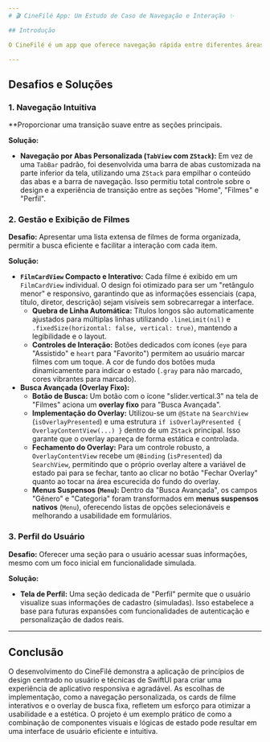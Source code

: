 ```yaml
---
# 🎬 CineFilé App: Um Estudo de Caso de Navegação e Interação ✨

## Introdução

O CineFilé é um app que oferece navegação rápida entre diferentes áreas, permitindo ao usuário alternar entre seções principais com facilidade para a melhor lista de filmes curada pela mentoria da Apple Developer Acaddemy.

---
```


## Desafios e Soluções

### 1. **Navegação Intuitiva**

**Proporcionar uma transição suave entre as seções principais.

**Solução:**
* **Navegação por Abas Personalizada (`TabView` com `ZStack`):** Em vez de uma `TabBar` padrão, foi desenvolvida uma barra de abas customizada na parte inferior da tela, utilizando uma `ZStack` para empilhar o conteúdo das abas e a barra de navegação. Isso permitiu total controle sobre o design e a experiência de transição entre as seções "Home", "Filmes" e "Perfil".

### 2. **Gestão e Exibição de Filmes**

**Desafio:** Apresentar uma lista extensa de filmes de forma organizada, permitir a busca eficiente e facilitar a interação com cada item.

**Solução:**
* **`FilmCardView` Compacto e Interativo:** Cada filme é exibido em um `FilmCardView` individual. O design foi otimizado para ser um "retângulo menor" e responsivo, garantindo que as informações essenciais (capa, título, diretor, descrição) sejam visíveis sem sobrecarregar a interface.
    * **Quebra de Linha Automática:** Títulos longos são automaticamente ajustados para múltiplas linhas utilizando `.lineLimit(nil)` e `.fixedSize(horizontal: false, vertical: true)`, mantendo a legibilidade e o layout.
    * **Controles de Interação:** Botões dedicados com ícones (`eye` para "Assistido" e `heart` para "Favorito") permitem ao usuário marcar filmes com um toque. A cor de fundo dos botões muda dinamicamente para indicar o estado (`.gray` para não marcado, cores vibrantes para marcado).
* **Busca Avançada (Overlay Fixo):**
    * **Botão de Busca:** Um botão com o ícone "slider.vertical.3" na tela de "Filmes" aciona um **overlay fixo** para "Busca Avançada".
    * **Implementação do Overlay:** Utilizou-se um `@State` na `SearchView` (`isOverlayPresented`) e uma estrutura `if isOverlayPresented { OverlayContentView(...) }` dentro de um `ZStack` principal. Isso garante que o overlay apareça de forma estática e controlada.
    * **Fechamento do Overlay:** Para um controle robusto, a `OverlayContentView` recebe um `@Binding` (`isPresented`) da `SearchView`, permitindo que o próprio overlay altere a variável de estado pai para se fechar, tanto ao clicar no botão "Fechar Overlay" quanto ao tocar na área escurecida do fundo do overlay.
    * **Menus Suspensos (`Menu`):** Dentro da "Busca Avançada", os campos "Gênero" e "Categoria" foram transformados em **menus suspensos nativos** (`Menu`), oferecendo listas de opções selecionáveis e melhorando a usabilidade em formulários.

### 3. **Perfil do Usuário**

**Desafio:** Oferecer uma seção para o usuário acessar suas informações, mesmo com um foco inicial em funcionalidade simulada.

**Solução:**
* **Tela de Perfil:** Uma seção dedicada de "Perfil" permite que o usuário visualize suas informações de cadastro (simuladas). Isso estabelece a base para futuras expansões com funcionalidades de autenticação e personalização de dados reais.

---

## Conclusão

O desenvolvimento do CineFilé demonstra a aplicação de princípios de design centrado no usuário e técnicas de SwiftUI para criar uma experiência de aplicativo responsiva e agradável. As escolhas de implementação, como a navegação personalizada, os cards de filme interativos e o overlay de busca fixa, refletem um esforço para otimizar a usabilidade e a estética. O projeto é um exemplo prático de como a combinação de componentes visuais e lógicas de estado pode resultar em uma interface de usuário eficiente e intuitiva.

